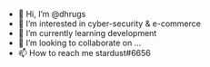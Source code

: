 - 👋 Hi, I’m @dhrugs
- 👀 I’m interested in cyber-security & e-commerce
- 🌱 I’m currently learning development
- 💞️ I’m looking to collaborate on ...
- 📫 How to reach me stardust#6656

<!---
dhrugs/dhrugs is a ✨ special ✨ repository because its `README.md` (this file) appears on your GitHub profile.
You can click the Preview link to take a look at your changes.
--->
